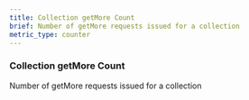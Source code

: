 ```yaml
---
title: Collection getMore Count
brief: Number of getMore requests issued for a collection
metric_type: counter
---
```


### Collection getMore Count

Number of getMore requests issued for a collection
